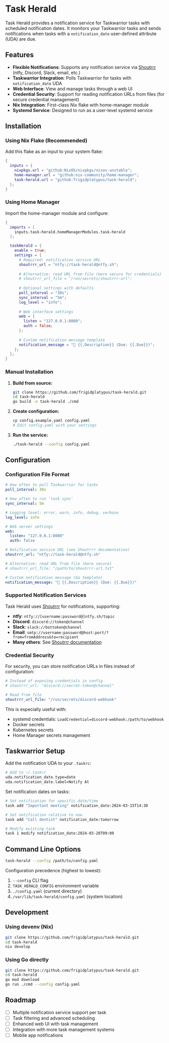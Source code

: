 # Task Herald

Task Herald provides a notification service for Taskwarrior tasks with scheduled notification dates. It monitors your Taskwarrior tasks and sends notifications when tasks with a `notification_date` user-defined attribute (UDA) are due.

## Features

- **Flexible Notifications**: Supports any notification service via [Shoutrrr](https://containrrr.dev/shoutrrr/) (ntfy, Discord, Slack, email, etc.)
- **Taskwarrior Integration**: Polls Taskwarrior for tasks with `notification_date` UDA
- **Web Interface**: View and manage tasks through a web UI
- **Credential Security**: Support for reading notification URLs from files (for secure credential management)
- **Nix Integration**: First-class Nix flake with home-manager module
- **Systemd Service**: Designed to run as a user-level systemd service

## Installation

### Using Nix Flake (Recommended)

Add this flake as an input to your system flake:

```nix
{
  inputs = {
    nixpkgs.url = "github:NixOS/nixpkgs/nixos-unstable";
    home-manager.url = "github:nix-community/home-manager";
    task-herald.url = "github:frigidplatypus/task-herald";
  };
}
```

### Using Home Manager

Import the home-manager module and configure:

```nix
{
  imports = [
    inputs.task-herald.homeManagerModules.task-herald
  ];

  taskHerald = {
    enable = true;
    settings = {
      # Required: notification service URL
      shoutrrr_url = "ntfy://task-herald@ntfy.sh";
      
      # Alternative: read URL from file (more secure for credentials)
      # shoutrrr_url_file = "/run/secrets/shoutrrr-url";
      
      # Optional settings with defaults
      poll_interval = "30s";
      sync_interval = "5m";
      log_level = "info";
      
      # Web interface settings
      web = {
        listen = "127.0.0.1:8080";
        auth = false;
      };
      
      # Custom notification message template
      notification_message = "🔔 {{.Description}} (Due: {{.Due}})";
    };
  };
}
```

### Manual Installation

1. **Build from source:**
   ```bash
   git clone https://github.com/frigidplatypus/task-herald.git
   cd task-herald
   go build -o task-herald ./cmd
   ```

2. **Create configuration:**
   ```bash
   cp config.example.yaml config.yaml
   # Edit config.yaml with your settings
   ```

3. **Run the service:**
   ```bash
   ./task-herald --config config.yaml
   ```

## Configuration

### Configuration File Format

```yaml
# How often to poll Taskwarrior for tasks
poll_interval: 30s

# How often to run 'task sync' 
sync_interval: 5m

# Logging level: error, warn, info, debug, verbose
log_level: info

# Web server settings
web:
  listen: "127.0.0.1:8080"
  auth: false

# Notification service URL (see Shoutrrr documentation)
shoutrrr_url: "ntfy://task-herald@ntfy.sh"

# Alternative: read URL from file (more secure)
# shoutrrr_url_file: "/path/to/shoutrrr-url.txt"

# Custom notification message (Go template)
notification_message: "🔔 {{.Description}} (Due: {{.Due}})"
```

### Supported Notification Services

Task Herald uses [Shoutrrr](https://containrrr.dev/shoutrrr/) for notifications, supporting:

- **ntfy**: `ntfy://[username:password@]ntfy.sh/topic`
- **Discord**: `discord://token@channel`
- **Slack**: `slack://bottoken@channel`
- **Email**: `smtp://username:password@host:port/?from=fromAddress&to=recipient`
- **Many others**: See [Shoutrrr documentation](https://containrrr.dev/shoutrrr/v0.8/services/)

### Credential Security

For security, you can store notification URLs in files instead of configuration:

```yaml
# Instead of exposing credentials in config
# shoutrrr_url: "discord://secret-token@channel"

# Read from file
shoutrrr_url_file: "/run/secrets/discord-webhook"
```

This is especially useful with:
- systemd credentials: `LoadCredential=discord-webhook:/path/to/webhook`
- Docker secrets
- Kubernetes secrets
- Home Manager secrets management

## Taskwarrior Setup

Add the notification UDA to your `.taskrc`:

```bash
# Add to ~/.taskrc
uda.notification_date.type=date
uda.notification_date.label=Notify At
```

Set notification dates on tasks:

```bash
# Set notification for specific date/time
task add "Important meeting" notification_date:2024-03-15T14:30

# Set notification relative to now
task add "Call dentist" notification_date:tomorrow

# Modify existing task
task 1 modify notification_date:2024-03-20T09:00
```

## Command Line Options

```bash
task-herald --config /path/to/config.yaml
```

Configuration precedence (highest to lowest):
1. `--config` CLI flag
2. `TASK_HERALD_CONFIG` environment variable  
3. `./config.yaml` (current directory)
4. `/var/lib/task-herald/config.yaml` (system location)

## Development

### Using devenv (Nix)

```bash
git clone https://github.com/frigidplatypus/task-herald.git
cd task-herald
nix develop
```

### Using Go directly

```bash
git clone https://github.com/frigidplatypus/task-herald.git
cd task-herald
go mod download
go run ./cmd --config config.yaml
```

## Roadmap

- [ ] Multiple notification service support per task
- [ ] Task filtering and advanced scheduling
- [ ] Enhanced web UI with task management
- [ ] Integration with more task management systems
- [ ] Mobile app notifications

